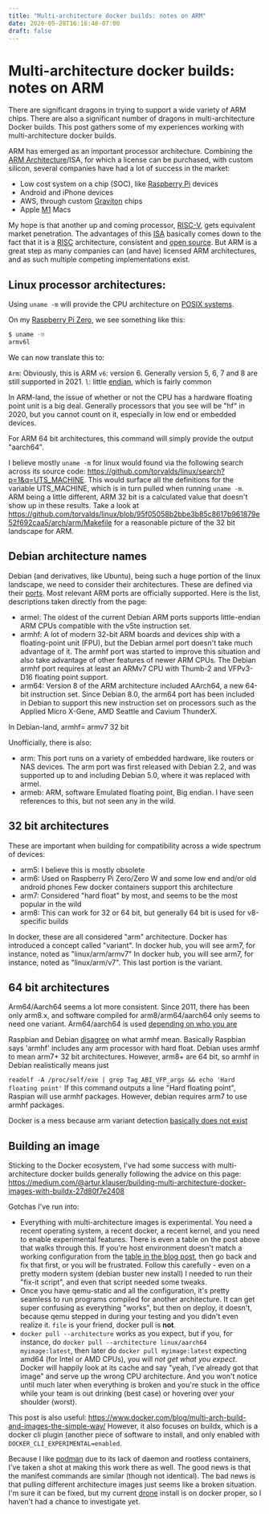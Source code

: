 ```yaml
---
title: "Multi-architecture docker builds: notes on ARM"
date: 2020-05-28T16:16:48-07:00
draft: false
---
```


Multi-architecture docker builds: notes on ARM
==============================================

There are significant dragons in trying to support a wide variety of ARM chips.
There are also a significant number of dragons in multi-architecture Docker
builds. This post gathers some of my experiences working with multi-architecture
docker builds.

ARM has emerged as an important processor architecture. Combining the [ARM
Architecture](https://en.wikipedia.org/wiki/ARM_architecture)/ISA, for which a
license can be purchased, with custom silicon, several companies have had
a lot of success in the market:

* Low cost system on a chip (SOC), like [Raspberry Pi](https://www.raspberrypi.org) devices
* Android and iPhone devices
* AWS, through custom [Graviton](https://aws.amazon.com/ec2/graviton/) chips
* Apple [M1](https://en.wikipedia.org/wiki/Apple_M1) Macs

My hope is that another up and coming processor, [RISC-V](https://en.wikipedia.org/wiki/RISC-V),
gets equivalent market penetration. The advantages of this
[ISA](https://en.wikipedia.org/wiki/Instruction_set_architecture) basically
comes down to the fact that it is a [RISC](https://en.wikipedia.org/wiki/Reduced_instruction_set_computer)
architecture, consistent and [open source](https://en.wikipedia.org/wiki/Open_source).
But ARM is a great step as many companies can (and have) licensed ARM
architectures, and as such multiple competing implementations exist.

Linux processor architectures:
------------------------------

Using `uname -m` will provide the CPU architecture on [POSIX systems](https://pubs.opengroup.org/onlinepubs/9699919799/utilities/uname.html).

On my [Raspberry Pi Zero](https://www.raspberrypi.org/pi-zero-w/), we see
something like this:

```sh
$ uname -m
armv6l
```

We can now translate this to:

`Arm`: Obviously, this is ARM
`v6`: version 6. Generally version 5, 6, 7 and 8 are still supported in 2021.
`l`: little [endian](https://en.wikipedia.org/wiki/Endianness), which is fairly common

In ARM-land, the issue of whether or not the CPU has a hardware floating point
unit is a big deal. Generally processors that you see will be "hf" in 2020,
but you cannot count on it, especially in low end or embedded devices.

For ARM 64 bit architectures, this command will simply provide the output
"aarch64".

I believe mostly `uname -m` for linux would found via the following search
across its source code: https://github.com/torvalds/linux/search?p=1&q=UTS_MACHINE.
This would surface all the definitions for the variable UTS_MACHINE, which is in
turn pulled when running `uname -m`. ARM being a little different, ARM 32 bit
is a calculated value that doesn't show up in these results. Take a look at
https://github.com/torvalds/linux/blob/95f05058b2bbe3b85c8617b961879e52f692caa5/arch/arm/Makefile
for a reasonable picture of the 32 bit landscape for ARM.


Debian architecture names
-------------------------

Debian (and derivatives, like Ubuntu), being such a huge portion of the linux
landscape, we need to consider their architectures. These are defined via their
[ports](https://www.debian.org/ports/#portlist-released). Most relevant ARM
ports are officially supported. Here is the list, descriptions taken directly
from the page:

* armel: The oldest of the current Debian ARM ports supports little-endian
         ARM CPUs compatible with the v5te instruction set.
* armhf: A lot of modern 32-bit ARM boards and devices ship with a
         floating-point unit (FPU), but the Debian armel port doesn't take
         much advantage of it. The armhf port was started to improve this
         situation and also take advantage of other features of newer ARM CPUs.
         The Debian armhf port requires at least an ARMv7 CPU with Thumb-2
         and VFPv3-D16 floating point support.
* arm64: Version 8 of the ARM architecture included AArch64, a new 64-bit
         instruction set. Since Debian 8.0, the arm64 port has been included
         in Debian to support this new instruction set on processors such as
         the Applied Micro X-Gene, AMD Seattle and Cavium ThunderX.

In Debian-land, armhf= armv7 32 bit

Unofficially, there is also:

* arm: This port runs on a variety of embedded hardware, like routers
       or NAS devices. The arm port was first released with Debian 2.2,
       and was supported up to and including Debian 5.0, where it was replaced
       with armel. 
* armeb: ARM, software Emulated floating point, Big endian. I have seen
        references to this, but not seen any in the wild.

32 bit architectures
--------------------

These are important when building for compatibility across a wide spectrum of
devices:

* arm5: I believe this is mostly obsolete
* arm6: Used on Raspberry Pi Zero/Zero W and some low end and/or old android phones
        Few docker containers support this architecture
* arm7: Considered "hard float" by most, and seems to be the most popular in the wild
* arm8: This can work for 32 or 64 bit, but generally 64 bit is used for v8-specific builds

In docker, these are all considered "arm" architecture. Docker has introduced
a concept called "variant". In docker hub, you will see arm7, for instance,
noted as "linux/arm/armv7" In docker hub, you will see arm7, for instance,
noted as "linux/arm/v7". This last portion is the variant.

64 bit architectures
--------------------

Arm64/Aarch64 seems a lot more consistent. Since 2011, there has been only
arm8.x, and software compiled for arm8/arm64/aarch64 only seems to need one
variant. Arm64/aarch64 is used [depending on who you are](https://stackoverflow.com/questions/31851611/differences-between-arm64-and-aarch64)

Raspbian and Debian [disagree](https://raspberrypi.stackexchange.com/questions/87392/pi1-armv6-how-to-disable-armhf-packages/87403#87403)
on what armhf mean. Basically Raspbian says 'armhf' includes any arm processor
with hard float. Debian uses armhf to mean arm7+ 32 bit architectures.
However, arm8+ are 64 bit, so armhf in Debian realistically means just

``
readelf -A /proc/self/exe | grep Tag_ABI_VFP_args && echo 'Hard floating point'
``
If this command outputs a line "Hard floating point", Raspian will
use armhf packages. However, debian requires arm7 to use armhf packages.

Docker is a mess because arm variant detection [basically does not exist](
https://github.com/moby/moby/issues/37647)

Building an image
-----------------

Sticking to the Docker ecosystem, I've had some success with multi-architecture
docker builds generally following the advice on this page:
https://medium.com/@artur.klauser/building-multi-architecture-docker-images-with-buildx-27d80f7e2408

Gotchas I've run into:

* Everything with multi-architecture images is experimental. You need a recent
  operating system, a recent docker, a recent kernel, and you need to enable
  experimental features. There is even a table on the post above that walks
  through this. If you're host environment doesn't match a working configuration
  from the [table in the blog post](https://miro.medium.com/max/700/1*7L3hU-9LIFY9LU-rrTmfXg.png),
  then go back and fix that first, or you will be frustrated. Follow this
  carefully - even on a pretty modern system (debian buster new install)
  I needed to run their "fix-it script", and even that script needed some tweaks.
* Once you have qemu-static and all the configuration, it's pretty seamless to
  run programs compiled for another architecture. It can get super confusing as
  everything "works", but then on deploy, it doesn't, because qemu stepped in
  during your testing and you didn't even realize it. `file` is your friend,
  docker pull is **not**.
* `docker pull --architecture` works as you expect, but if you, for instance,
  do `docker pull --architecture linux/aarch64 myimage:latest`, then later
  do `docker pull myimage:latest` expecting amd64 (for Intel or AMD CPUs),
  you will *not get what you expect*. Docker will happily look at its cache
  and say "yeah, I've already got that image" and serve up the wrong CPU
  architecture. And you won't notice until much later when everything is
  broken and you're stuck in the office while your team is out drinking
  (best case) or hovering over your shoulder (worst).


This post is also useful: https://www.docker.com/blog/multi-arch-build-and-images-the-simple-way/
However, it also focuses on buildx, which is a docker cli plugin (another
piece of software to install, and only enabled with `DOCKER_CLI_EXPERIMENTAL=enabled`.

Because I like [podman](https://podman.io) due to its lack of daemon and
rootless containers, I've taken a shot at making this work there as well.
The good news is that the manifest commands are similar (though not identical).
The bad news is that pulling different architecture images just seems like
a broken situation. I'm sure it can be fixed, but my current [drone](https://www.drone.io)
install is on docker proper, so I haven't had a chance to investigate yet.
